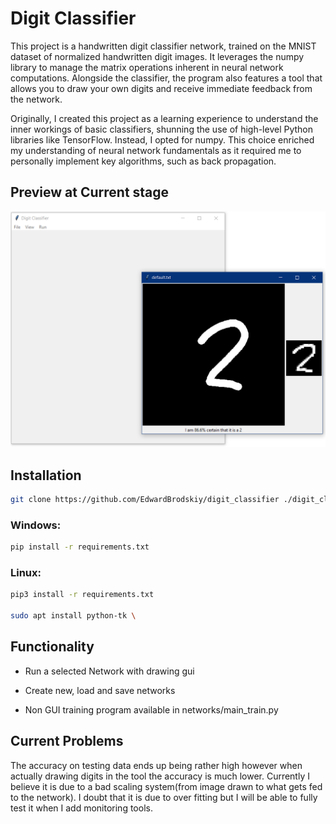 # Digit Classifier

This project is a handwritten digit classifier network, trained on the MNIST dataset of normalized handwritten digit images. It leverages the numpy library to manage the matrix operations inherent in neural network computations. Alongside the classifier, the program also features a tool that allows you to draw your own digits and receive immediate feedback from the network.

Originally, I created this project as a learning experience to understand the inner workings of basic classifiers, shunning the use of high-level Python libraries like TensorFlow. Instead, I opted for numpy. This choice enriched my understanding of neural network fundamentals as it required me to personally implement key algorithms, such as back propagation.

## Preview at Current stage

![Classification of a 2](https://github.com/EdwardBrodskiy/digit_classifier/blob/master/sample-images/example-2.png)

## Installation

```bash
git clone https://github.com/EdwardBrodskiy/digit_classifier ./digit_classifier
```

### Windows:

```bash
pip install -r requirements.txt
```

### Linux:

```bash
pip3 install -r requirements.txt

sudo apt install python-tk \
```

## Functionality

- Run a selected Network with drawing gui

- Create new, load and save networks

- Non GUI training program available in networks/main_train.py

## Current Problems

The accuracy on testing data ends up being rather high however when actually drawing digits in the tool the accuracy is much lower. Currently I believe it is due to a bad scaling system(from image drawn to what gets fed to the network). I doubt that it is due to over fitting but I will be able to fully test it when I add monitoring tools.
